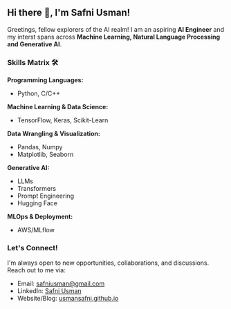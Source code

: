 ## Hi there 👋, I'm Safni Usman!

Greetings, fellow explorers of the AI realm! I am an aspiring **AI Engineer** and my interst spans across **Machine Learning, Natural Language Processing and Generative AI**.

### Skills Matrix 🛠️

**Programming Languages:**
- Python, C/C++

**Machine Learning & Data Science:**
- TensorFlow, Keras, Scikit-Learn

**Data Wrangling & Visualization:**
- Pandas, Numpy
- Matplotlib, Seaborn

**Generative AI:**
- LLMs
- Transformers
- Prompt Engineering
- Hugging Face

**MLOps & Deployment:**
- AWS/MLflow

### Let's Connect!

I'm always open to new opportunities, collaborations, and discussions. Reach out to me via:

- Email: safniusman@gmail.com
- LinkedIn: [Safni Usman](https://www.linkedin.com/in/safniusman/)
- Website/Blog: [usmansafni.github.io](https://usmansafni.github.io/)
